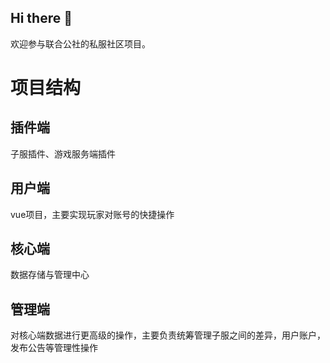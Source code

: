 ## Hi there 👋

<!--

**Here are some ideas to get you started:**

🙋‍♀️ A short introduction - what is your organization all about?
🌈 Contribution guidelines - how can the community get involved?
👩‍💻 Useful resources - where can the community find your docs? Is there anything else the community should know?
🍿 Fun facts - what does your team eat for breakfast?
🧙 Remember, you can do mighty things with the power of [Markdown](https://docs.github.com/github/writing-on-github/getting-started-with-writing-and-formatting-on-github/basic-writing-and-formatting-syntax)
-->

欢迎参与联合公社的私服社区项目。


# 项目结构
## 插件端
 子服插件、游戏服务端插件
## 用户端
 vue项目，主要实现玩家对账号的快捷操作
## 核心端
 数据存储与管理中心
## 管理端
 对核心端数据进行更高级的操作，主要负责统筹管理子服之间的差异，用户账户，发布公告等管理性操作

